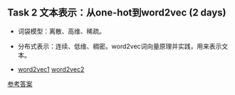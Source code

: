 ## Task 2 文本表示：从one-hot到word2vec (2 days)

* 词袋模型：离散、高维、稀疏。

* 分布式表示：连续、低维、稠密。word2vec词向量原理并实践，用来表示文本。

* [word2vec1](https://blog.csdn.net/itplus/article/details/37969519) [word2vec2](http://www.hankcs.com/nlp/word2vec.html)

[参考答案](./../参考答案)